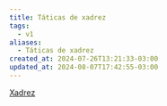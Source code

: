 ```yaml
---
title: Táticas de xadrez
tags:
  - v1
aliases:
  - Táticas de xadrez
created_at: 2024-07-26T13:21:33-03:00
updated_at: 2024-08-07T17:42:55-03:00
---
```


[Xadrez](../../../../sementes/2024/07/06/2024-07-06-Xadrez.md)